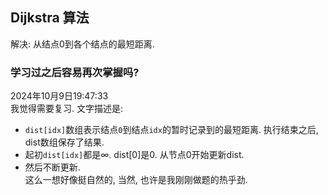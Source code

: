





## Dijkstra 算法 
解决: 从结点0到各个结点的最短距离.  


### 学习过之后容易再次掌握吗?  
2024年10月9日19:47:33  
我觉得需要复习. 文字描述是: 
- `dist[idx]`数组表示结点`0`到结点`idx`的暂时记录到的最短距离.  执行结束之后, dist数组保存了结果.  
- 起初`dist[idx]`都是∞. dist[0]是0.  从节点0开始更新dist.  
- 然后不断更新.   
这么一想好像挺自然的, 当然, 也许是我刚刚做题的热乎劲.   



